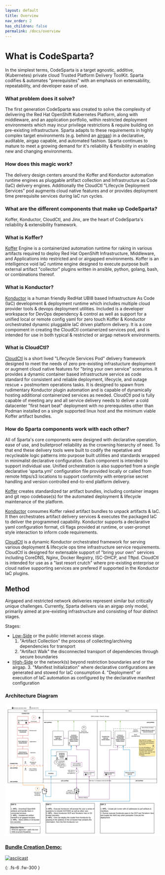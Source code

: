 ```yaml
---
layout: default
title: Overview
nav_order: 2
has_children: false
permalink: /docs/overview
---
```

# What is CodeSparta?

In the simplest terms, CodeSparta is a target agnostic, additive, (Kubernetes) private cloud Trusted Platform Delivery ToolKit. Sparta codifies & automates "prerequisites" with an emphasis on extensability, repeatability, and developer ease of use.

### What problem does it solve?

The first generation CodeSparta was created to solve the complexity of delivering the Red Hat OpenShift Kubernetes Platform, along with middleware, and an application portfolio, within restricted deployment environments which may incur privilege restrictions & require building on pre-existing infrastructure. Sparta adapts to these requirements in highly complex target environments (e.g. behind an [airgap](https://en.wikipedia.org/wiki/Air_gap_(networking)#:~:text=An%20air%20gap%2C%20air%20wall,an%20unsecured%20local%20area%20network.)) in a declarative, auditable, airgap capable, and automated fashion. Sparta continues to mature to meet a growing demand for it's reliability & flexibility in enabling new and changing environments.

### How does this magic work?

The delivery design centers around the Koffer and Konductor automation runtime engines as pluggable artifact collection and Infrastructure as Code (IaC) delivery engines. Additionally the CloudCtl "Lifecycle Deployment Services" pod augments cloud native features and or provides deployment time prerequisite services during IaC run cycles.

### What are the different components that make up CodeSparta?

Koffer, Konductor, CloudCtl, and Jinx, are the heart of CodeSparta's reliability & extensibility framework.

### What is Koffer?

[Koffer](https://github.com/CloudCtl/Koffer) Engine is a containerized automation runtime for raking in various artifacts required to deploy Red Hat OpenShift Infrastructure, Middleware, and Applications into restricted and or airgapped environments. Koffer is an intelligence void IaC runtime engine designed to execute purpose built external artifact "collector" plugins written in ansible, python, golang, bash, or combinations thereof.

### What is Konductor?

[Konductor](https://github.com/CloudCtl/Konductor) is a human friendly RedHat UBI8 based Infrastructure As Code (IaC) development & deployment runtime which includes multiple cloud provider tools & devops deployment utilities. Included is a developer workspace for DevOps dependency & control as well as support for a unified local or remote config yaml for zero touch Koffer & Konductor orchestrated dynamic pluggable IaC driven platform delivery. It is a core compoment in creating the CloudCtl containerized services pod, and is intended for use in both typical & restricted or airgap network environments.

### What is CloudCtl?

[CloudCtl](https://github.com/CloudCtl/CloudCtl) is a short lived "Lifecycle Services Pod" delivery framework designed to meet the needs of zero pre-existing infrastucture deployment or augment cloud native features for "bring your own service" scenarios. It provides a dynamic container based infrastructure service as code standard for consistent and reliable deployment, lifecycle, and outage rescue + postmortem operations tasks. It is designed to spawn from rudimentary Konductor plugin automation and is capable of dynamically hosting additional containerized services as needed. CloudCtl pod is fully capable of meeting any and all service delivery needs to deliver a cold datacenter "first heart beat" deployment with no prerequisites other than Podman installed on a single supported linux host and the minimum viable Koffer artifact bundles.

### How do Sparta components work with each other?

All of Sparta's core components were designed with declarative operation, ease of use, and bulletproof reliability as the crowning hierarchy of need. To that end these delivery tools were built to codify the repetative and recycleable logic patterns into purpose built utilities and standards wrapped in minimalist declarative configuration. Each component is intended to support individual use. Unified orchestration is also supported from a single declarative 'sparta.yml' configuration file provided locally or called from remote https/s3 locations to support conformity with enterprise secret handling and version controlled end-to-end platform delivery.

[Koffer](https://github.com/CloudCtl/Koffer) creates standardized tar artifact bundles, including container images and git repo codebase(s) for the automated deployment & lifecycle maintenance of the platform.

[Konductor](https://github.com/CloudCtl/Konductor) consumes Koffer raked artifact bundles to unpack artifacts & IaC. It then orchestrates artifact delivery services & executes the packaged IaC to deliver the programmed capability. Konductor supports a declarative yaml configuration format, cli flags provided at runtime, or user-prompt style interaction to inform code requirements.

[CloudCtl](https://github.com/CloudCtl/CloudCtl) is a dynamic Konductor orchestrated framework for serving various deployment & lifecycle ops time infrastructure service requirements. CloudCtl is designed for extensable support of "bring your own" services including CoreDNS, Nginx, Docker Registry, ISC-DHCP, and Tftpd. CloudCtl is intended for use as a "last resort crutch" where pre-existing enterprise or cloud native supporting services are prefered if supported in the Konductor IaC plugins.

## Method
Airgaped and restricted network deliveries represent similar but critically unique
challenges. Currently, Sparta delivers via an airgap only model, primarily aimed at
pre-existing infrastructure and consisting of four distinct stages.

Stages:
  - [Low-Side] or the public internet access stage.
    1. "Artifact Collection" the process of collecting/archiving dependencies for transport
    2. "Artifact Walk" the disconnected transport of dependencies through secure boundaries
  - [High-Side] or the network(s) beyond restriction boundaries and or the airgap.
    3. "Manifest Initialization" where declarative configurations are generated and stowed for IaC consumption
    4. "Deployment" or execution of IaC automation as configured by the declarative manifest configuration

[Public Cloud]:https://www.redhat.com/en/topics/cloud-computing/what-is-public-cloud
[Installer Provisioned Infrastructure]:https://github.com/openshift/installer#supported-platforms
[User Provisioned Infrastructure]:https://github.com/openshift/installer#supported-platforms
[IaC]:https://www.ibm.com/cloud/learn/infrastructure-as-code
[Infrastructure as Code]:https://www.ibm.com/cloud/learn/infrastructure-as-code
[Low-Side]:https://en.wikipedia.org/wiki/Air_gap_(networking)#Use_in_classified_settings
[High-Side]:https://en.wikipedia.org/wiki/Air_gap_(networking)#Use_in_classified_settings
[BASH]:https://www.gnu.org/software/bash
[Python]:https://www.python.org
[Golang]:https://golang.org
[Ansible]:https://www.ansible.com
[Terraform]:https://www.terraform.io

### Architecture Diagram
![Diagram](./web/sparta.png)

### [Bundle Creation Demo:](https://asciinema.org/a/BFb4Hq4h9q4tsNllfRT9K5OWC)
[![asciicast](https://asciinema.org/a/BFb4Hq4h9q4tsNllfRT9K5OWC.png)](https://asciinema.org/a/BFb4Hq4h9q4tsNllfRT9K5OWC)

{: .fs-6 .fw-300 }
